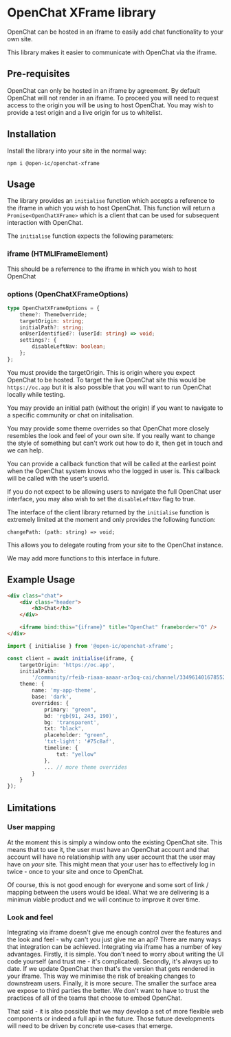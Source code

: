 # OpenChat XFrame library

OpenChat can be hosted in an iframe to easily add chat functionality to your own site.

This library makes it easier to communicate with OpenChat via the iframe.

## Pre-requisites

OpenChat can only be hosted in an iframe by agreement. By default OpenChat will not render in an iframe. To proceed you will need to request access to the origin you will be using to host OpenChat. You may wish to provide a test origin and a live origin for us to whitelist.

## Installation

Install the library into your site in the normal way:

```
npm i @open-ic/openchat-xframe
```

## Usage

The library provides an `initialise` function which accepts a reference to the iframe in which you wish to host OpenChat. This function will return a `Promise<OpenChatXFrame>` which is a client that can be used for subsequent interaction with OpenChat.

The `initialise` function expects the following parameters:

### iframe (HTMLIFrameElement)

This should be a referrence to the iframe in which you wish to host OpenChat

### options (OpenChatXFrameOptions)

```ts
type OpenChatXFrameOptions = {
    theme?: ThemeOverride;
    targetOrigin: string;
    initialPath?: string;
    onUserIdentified?: (userId: string) => void;
    settings?: {
        disableLeftNav: boolean;
    };
};
```

You must provide the targetOrigin. This is origin where you expect OpenChat to be hosted. To target the live OpenChat site this would be `https://oc.app` but it is also possible that you will want to run OpenChat locally while testing.

You may provide an initial path (without the origin) if you want to navigate to a specific community or chat on initalisation.

You may provide some theme overrides so that OpenChat more closely resembles the look and feel of your own site. If you really want to change the style of something but can't work out how to do it, then get in touch and we can help.

You can provide a callback function that will be called at the earliest point when the OpenChat system knows who the logged in user is. This callback will be called with the user's userId.

If you do not expect to be allowing users to navigate the full OpenChat user interface, you may also wish to set the `disableLeftNav` flag to true.

The interface of the client library returned by the `initialise` function is extremely limited at the moment and only provides the following function:

```
changePath: (path: string) => void;
```

This allows you to delegate routing from your site to the OpenChat instance.

We may add more functions to this interface in future.

## Example Usage

```html
<div class="chat">
    <div class="header">
        <h3>Chat</h3>
    </div>

    <iframe bind:this="{iframe}" title="OpenChat" frameborder="0" />
</div>
```

```ts
import { initialise } from '@open-ic/openchat-xframe';

const client = await initialise(iframe, {
    targetOrigin: 'https://oc.app',
    initialPath:
        '/community/rfeib-riaaa-aaaar-ar3oq-cai/channel/334961401678552956581044255076222828441',
    theme: {
        name: 'my-app-theme',
        base: 'dark',
        overrides: {
            primary: "green",
            bd: 'rgb(91, 243, 190)',
            bg: 'transparent',
            txt: "black",
            placeholder: "green",
            'txt-light': '#75c8af',
            timeline: {
                txt: "yellow"
            },
            ... // more theme overrides
        }
    }
});
```

## Limitations

### User mapping

At the moment this is simply a window onto the existing OpenChat site. This means that to use it, the user must have an OpenChat account and that account will have no relationship with any user account that the user may have on _your_ site. This might mean that your user has to effectively log in twice - once to your site and once to OpenChat.

Of course, this is not good enough for everyone and some sort of link / mapping between the users would be ideal. What we are delivering is a minimun viable product and we will continue to improve it over time.

### Look and feel

Integrating via iframe doesn't give me enough control over the features and the look and feel - why can't you just give me an api? There are many ways that integration can be achieved. Integrating via iframe has a number of key advantages. Firstly, it is simple. You don't need to worry about writing the UI code yourself (and trust me - it's complicated). Secondly, it's always up to date. If we update OpenChat then that's the version that gets rendered in your iframe. This way we minimise the risk of breaking changes to downstream users. Finally, it is more secure. The smaller the surface area we expose to third parties the better. We don't want to have to trust the practices of all of the teams that choose to embed OpenChat.

That said - it is also possible that we may develop a set of more flexible web components or indeed a full api in the future. Those future developments will need to be driven by concrete use-cases that emerge.
